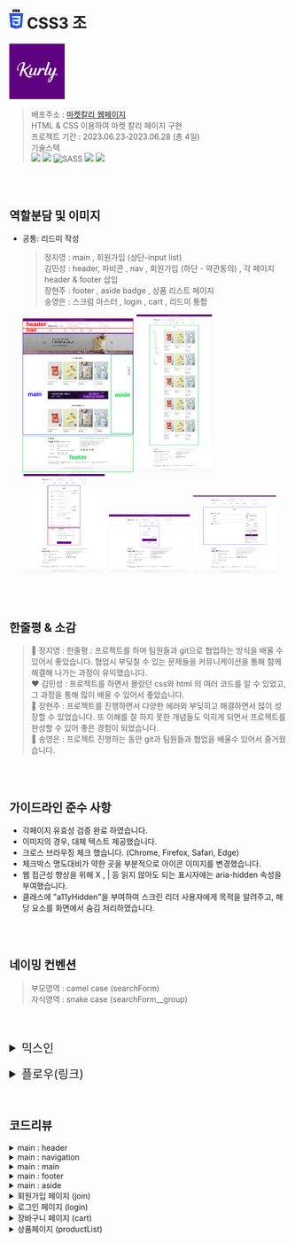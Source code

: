# <img src="./src/images/CSS3_log.png" width="25"> CSS3 조

[<img src="./src/images/favicon-192x192.webp"  width="100" height="100">](https://karly-css3.netlify.app/index.html)

> 배포주소 : [마켓칼리 웹페이지](https://karly-css3.netlify.app/)  
> HTML & CSS 이용하여 마켓 칼리 페이지 구현  
> 프로젝트 기간 : 2023.06.23-2023.06.28 (총 4일)  
> 기술스텍  
>  <img src="https://img.shields.io/badge/html5-E34F26?style=for-the-badge&logo=html5&logoColor=white"> <img src="https://img.shields.io/badge/css-1572B6?style=for-the-badge&logo=css3&logoColor=white"> <img alt="SASS" src ="https://img.shields.io/badge/SASS-cc6699.svg?&style=for-the-badge&logo=sass&logoColor=white"/> <img src="https://img.shields.io/badge/git-F05032?style=for-the-badge&logo=git&logoColor=white"> <img src="https://img.shields.io/badge/github-181717?style=for-the-badge&logo=github&logoColor=white">

</br></br>

## 역할분담 및 이미지

- 공통: 리드미 작성

  > 정지영 : main , 회원가입 (상단-input list)  
  > 김민성 : header, 파비콘 , nav , 회원가입 (하단 - 약관동의) , 각 페이지 header & footer 삽입  
  > 장현주 : footer , aside badge , 상품 리스트 페이지  
  > 송영은 : 스크럼 마스터 , login , cart , 리드미 통합

    <img src="./src/images/karly_main.png" width="200" height="">
    <img src="./src/images/karly_list.png" width="140" height="">
    <img src="./src/images/karly_join.png" width="150" height="">
    <img src="./src/images/karly_login.png" width="150" height="">
    <img src="./src/images/karly_cart.png" width="150" height="">

</br></br>

## 한줄평 & 소감

> 💙 정지영 : 한줄평 : 프로젝트를 하며 팀원들과 git으로 협업하는 방식을 배울 수 있어서 좋았습니다. 협업시 부딪칠 수 있는 문제들을 커뮤니케이션을 통해 함께 해결해 나가는 과정이 유익했습니다.  
> ❤️ 김민성 : 프로젝트를 하면서 몰랐던 css와 html 의 여러 코드를 알 수 있었고, 그 과정을 통해 많이 배울 수 있어서 좋았습니다.  
> 💚 장현주 : 프로젝트를 진행하면서 다양한 에러와 부딪히고 해결하면서 많이 성장할 수 있었습니다. 또 이해를 잘 하지 못한 개념들도 익히게 되면서 프로젝트를 완성할 수 있어 좋은 경험이 되었습니다.  
> 💜 송영은 : 프로젝트 진행하는 동안 git과 팀원들과 협업을 배울수 있어서 즐거웠습니다.

</br></br>

## 가이드라인 준수 사항

- 각페이지 유효성 검증 완료 하였습니다.
- 이미지의 경우, 대체 텍스트 제공했습니다.
- 크로스 브라우징 체크 했습니다. (Chrome, Firefox, Safari, Edge)
- 체크박스 명도대비가 약한 곳을 부분적으로 아이콘 이미지를 변경했습니다.
- 웹 접근성 향상을 위해 X , | 등 읽지 않아도 되는 표시자에는 aria-hidden 속성을 부여했습니다.
- 클래스에 "a11yHidden"을 부여하여 스크린 리더 사용자에게 목적을 알려주고, 해당 요소를 화면에서 숨김 처리하였습니다.

</br></br>

## 네이밍 컨벤션

> 부모영역 : camel case (searchForm)  
> 자식영역 : snake case (searchForm\_\_group)

</br></br>

<details>
<summary style="font-size: 21px;"> 믹스인 </summary>
<div markdown="1">

> base

- 에이전트 스타일 초기화 (normalize,reset)

> a11y

- `@mixin a11yHidden`

  웹접근성 고려한 컨텐츠 숨기기
  (스크린 리더 사용자에게는 읽혀지지만 시각적으로는 숨김 처리)

> color, spacing

- `$primary-color: #5f0080; 
$secondary-color: #bd76ff;` 마켓칼리 대표색상 변수 지정
- `$spacing` px 별로 변수값을 지정했습니다.

> unit

- `@function rem`
  px단위를 rem으로 변경하는 함수를 사용했습니다.

> mixin

- `@mixin flexbox` 플렉스 방향, 정렬 방식, 항목 정렬 방식, 줄 바꿈 여부를 설정할 수 있습니다.

- `@mixin containerMax`
  최대화면 크기를 1050px 지정하고 auto 마진값을 화면 중앙에 정렬.

- `@mixin autoMargin`
  마진값을 auto로 주어 화면 중앙에 정렬

- `@mixin padding,@mixin margin`
  콘텐츠의 패딩,마진 값을 부여 했습니다.

- `@mixin gridbox`
  그리드의 컬럼의 개수, 컬럼의 너비, 행 간격, 열 간격을 설정할 수 있습니다.

- `@mixin gray300_button  `
  라이트 색상을 적용한 버튼 style

- `@mixin button`
  칼리 대표 버튼 스타일 지정 하였습니다.

- `@mixin input`
  컬리 대표 input 스타일 지정 하였습니다.

- `@mixin font`
  칼리 대표 font 스타일 지정 하였습니다.

- `@mixin buttonNone `
  버튼 기본 스타일 제거

- `@mixin bgImages`
  배경이미지 반복제거, 크기 100% 지정

</details>

</br>

<details>
<summary style="font-size: 21px;"> 플로우(링크) </summary>
<div markdown="1">

## 화면 플로우

  <img src="./src/images/header_flow.png">

- red : 클릭시 페이지 이동
- blue : 호버시 메뉴 카테고리 보임

1. [메인 페이지](https://karly-css3.netlify.app/)
2. [회원가입](https://karly-css3.netlify.app/views/join.html)
3. [로그인](https://karly-css3.netlify.app/views/login.html)
4. [장바구니](https://karly-css3.netlify.app/views/cart.html)
5. [신상품](https://karly-css3.netlify.app/views/productlist)

<img src="./src/images/footer_flow.png">

- red : 클릭시 페이지 이동

1. [컬리 네이버 블로그](https://blog.naver.com/marketkurly)
2. [컬리 페이스북](https://www.facebook.com/Marketkurly/)
3. [컬리 인스타그램](https://www.instagram.com/marketkurly/)
4. [컬리 네이버 포스트](https://m.post.naver.com/marketkurly)
5. [컬리 유튜브](https://www.youtube.com/channel/UCfpdjL5pl-1qKT7Xp4UQzQg)

</details>
</br></br>

## 코드리뷰

<details>
<summary>main : header  </summary>
<div markdown="1">

<img src="./src/images/header_dom.png">

> topBar
>
> > primary-color 부여

> headerBox
>
> > flex로 column 형식 부여
> > div\_\_memberSystem
> >
> > > flex로 row 형식 부여하여 회원가입|로그인|고객센터 구현

> > headerBox\_\_middle
> >
> > > logo
> > >
> > > > flex로 row 형식 부여하여 로고와 마켓칼리 글자 형태 구현

> > > searchForm
> > >
> > > > 검색창 구현

> > > imoji
> > >
> > > > flex로 row 형식 부여하여 location, heart, shopping 배치

</br>
</br>

#### 1. 제목 등 보이지 않아도 되는 성질에 a11yHiddne class로 숨김처리 했습니다.

</br>

#### 2. 웹 접근성 향상을 위해 X , | 등 읽지 않아도 되는 표시자에는 aria-hidden 속성을 부여했습니다.

</br>

#### 3. 대부분의 코드에 부모-자식 간의 class연결성을 만들어두어 scss에서 편하게 구조화하고, 편하게 볼 수 있도록 구성하였습니다. (ex. searchForm(부모) - searchForm\_\_group(자식))

</br>

#### 4. label과 legend, ul 등을 최대한 적재적소에 사용하여 더욱 코드를 symentic하게 구성하였습니다.

</br>
</br>
</div>
</details>

<details>
<summary>main : navigation</summary>
<div markdown="1">

<img src="./src/images/nav_dom.png">

> category
>
> > 자식요소인 categoryHover에 absolute주기 위해 relative 부여
> > </br>
> > Hamburger와 카테고리 부분 배치 위해 flex로 row 형식 부여
> > </br> > > </br>
> > categoryHover
> >
> > > flex형식으로 column주어 세로형식 배치
> > > </br>
> > > justify : space-evenly 형식으로 균등배치
> > > </br>
> > > 기본 형식 visibility : hidden으로 숨김처리
> > > </br> > > > </br>
> > > .category:hover > .categoryHover
> > >
> > > > category에 hover시 하위내역인 categoryHover에 변경사항 부여
> > > > </br>
> > > > visibility : visible 으로 보이게 처리
> > > > </br>
> > > > top : 40px 으로 위치 부여
> > > > </br> > > > > </br>
> > > > 이후 각 카테고리 별 이미지 sprite로 부여

</br>
</br>

> navCenter
>
> > flex를 row형식으로 주어서 상단 nav바 배치
> > </br> >> **new , **best , **hotdeal , **special
> >
> > > 각 상자별 flex 위한 넓이 부여
> > > </br>
> > >
> > > > hover
> > > >
> > > > > hover시 글자 색깔 변화 및 및줄 부여

</br>
</br>

> morningDelivery
>
> > 상자 배치 및 내부 글자 색깔 변경
> > </br>
> > 상자 내부 flex형태 row 부여

</br>
</br>

#### 1. 카테고리 구성 중 다른 페이지와 class이름이 겹치는 상황이 발생하여, 다음에 프로젝트를 진행 시 평범한 class명 대신 unique하게 만들어야겠다고 생각했습니다.

</br>

#### 2. 다양한 이미지에 대체텍스트를 부여하여 접근성을 높혔습니다.

</br>

#### 3. 공통적으로 들어가는 부분을 mixin으로 대체하면 좋았을 것 같다고 생각됩니다. ex(너비, flex와 justify 등)

</br></br>

</div>
</details>

<details>
<summary>main : main</summary>
<div markdown="1">
<img src="./src/images/main_dom.png">

## Main (마크업 트리 구조)

- main
- section

1. mainBanner
2. todayProduct
3. lineBanner
4. todayProduct

---

- `main`: 전체 컨텐츠를 감싸는 가장 큰 요소입니다.
- `section` : 하위에 여러 섹션 요소들을 포함합니다.

1. `mainBanner 섹션:`
   메인 배너를 표시하는 섹션입니다. 하위에 mainBanner**item 요소가 있습니다.
   mainBanner**item 요소 내부에는 배너 이미지를 포함한 버튼 요소들이 있습니다.

2. `todayProduct 섹션:`
   "이 상품 어때요?"와 "놓치면 후회할 가격" 상품 목록을 표시하는 섹션입니다.
   product**title 클래스를 가진 제목 요소가 있습니다.
   product 클래스를 가진 목록 요소가 있습니다.
   목록 요소 내부에는 여러 상품을 나타내는 product**list 요소들이 있습니다.
   각 product\_\_list 요소에는 이미지, 버튼, 상품 정보를 나타내는 하위 요소들이 포함되어 있습니다.

3. `lineBanner 섹션:` 메인 이미지 배너를 표시하는 섹션입니다.

4. 2번 섹션과 동일한 `상품 리스트 섹션`입니다.

---

### 1. mainBanner

1. Markup :
   메인 배너의 마크업 구조는 `section > div > div.button*2 > span(1/5 슬라이드 넘버) >   <a><img=background images></a>` 으로 배너 이미지는 a태그로 감싸서 링크 연결 시 페이지 이동이 가능하게 만들었고, 버튼은 div로 묶어 중앙 양측에 배열 할 수 있도록 했습니다.

2. CSS :
   메인 배너의 섹션은 `position : relative`로 상대적 위치를 주고, 버튼 및 슬라이트 넘버의 span태그는  
   `position : absolute`로 절대적 위치를 주어 배너 영역 안에 배치되도록 했습니다.

### 2. todayProduct

1. Markup :
   이 상품 어때요? 의 상품 리스트의 틀은 `ul > li`로 마크업하고, 이미지 부분은 `div`태그로 감쌌습니다.  
   상품명 텍스트는 정의 리스트는 li 하위에 `dl > dt > dd` 구조로 마크업 했습니다.

2. CSS :
   상품 리스트의 `li`부분은 `display : flex`와 row 정렬로 가로 배치하고 이미지 부분은 relative,  
   button은 `absolute`로 이미지 안에 배치했습니다.
   오른쪽 슬라이드 화살표 아이콘은 `li`에 relative, `.btn-arrow-right`에 absolut를 주어 오른쪽 중앙에 배치했습니다.

### 3. lineBanner

1. Markup : 라인 배너는 색션 영역에 이미지 태그를 주어 중앙에 배채했습니다.
2. CSS : margin-top을 주어 상품 리스트와 간격을 조정했습니다.

### 4. todayProduct : 2번과 동일

</br></br>

  </div>
</details>
  
  <details>
<summary>main : footer</summary>
<div markdown="1">

<img src="./src/images/footer_dom.png">

## footer

`<footer>`는 '마켓칼리' 웹 페이지의 하단에 위치한 푸터(footer)를 구성하는 요소들로 제작되어 있습니다.

### 구성 요소

> 고객 행복 센터

마켓 칼리를 이용하는 고객의 주문 및 문의를 위한 영역을 구성하였습니다.

1. 고객 행복 센터 안내 및 문의 가능 시간 고지

- `<h2>` title 역할로 고객행복센터 제목을 표시합니다.
- `<strong>`을 사용하여 문의 번호를 강조하였습니다.
- `<a>`태그를 활용하여 각각의 문의로 연결되는 버튼을 만들고, `<ul>, <li>`태그를 활용하여 해당 문의에 대한 정보를 표기하였습니다.

> 칼리 정보 2. 칼리 소개 및 이용약관, 기타 정보 안내

- `<ul>,<li>`태그를 활용하여 칼리의 여러 정보에 대하여 구성하였습니다.
- `<div> > <p>`를 사용하여 법인 정보를 표기하였습니다.
- `<ul>, <li>`로 다양한 SNS로 이동할 수 있는 버튼을 제작했습니다.

> 인증 범위 3. 마켓 칼리의 인증 범위와 페이 서비스 안내

- `<img>, <p>`태그를 활용하여 인증 범위를 표기하였습니다.

> 마켓 칼리 Copyright 4. copyright

- 마켓 칼리의 copyright 정보를 표기하였습니다.

<br>

  </div>
</details>

<details>
<summary>main : aside</summary>
<div markdown="1">
<img src="./src/images/aside_dom.png">
 
## aside
```<aside>```는 '마켓칼리' 웹 페이지의 우측에 위치한 '최근 본 상품' 영역을 구성하는 요소들로 제작되어 있습니다.

### 구성 요소

> 최근 본 상품

1. 칼리 서비스를 이용하며 최근 본 상품을 순서대로 확인할 수 있습니다.

- `<aside>, <div>, <ul>, <li>`태그롤 마크업을 진행했습니다.

<br>

 </div>
</details>

<details>
<summary>회원가입 페이지 (join)</summary>
<div markdown="1">
<img src="./src/images/join_dom.png">

## join (회원가입 마크업 트리 구조)

- main
- article

1. div (title)
2. form > fieldset > ul > li (labe + input)

---

### 1. div (title)

1. Markup : fieldset의 legend 요소엔 a11yHidden 클래스를 주어 숨김처리 하였고,
   h2 태그를 활용해 `회원가입` 타이틀을 표시했습니다. 하단 \*필수입력표시 부분은 span태그와 `sup` 태그로 별모양 처리했습니다.

2. CSS : 피그마 시안에 맞는 폰트 사이즈 적용 및 간격을 조정했습니다.

### 2. form > fieldsetul > li (labe + input)

1. Markup :
   각 항목에 맞는 input type을 주어 마크업 했습니다.
   -> 아이디(text), 비밀번호(password), 이름, 이메일(email), 휴대폰(tel), 주소, 성별(라디오), 생년월일(date), 추가입력 사항(라디오)
2. CSS :
버튼과 인풋은 믹스인을 통해 컴포넌트화 시켜서 스타일을 적용했습니다.
라디오 버튼과 input의 data 타입은
</br></br></br>
</div>
</details>

<details>
<summary>로그인 페이지 (login)</summary>
<div markdown="1">
  <img src="./src/images/login_dom.png">

### 로그인 페이지

- 페이지 제목
  > `<h2>` 요소를 사용하여 페이지 제목을 "로그인"으로 지정했습니다.  
  > `<form>` 로그인 정보를 입력하기 위한 폼태그를 지정했습니다.  
  >  `<fieldset>`
  > 그룹화 하였습니다.  
  >  `<legend> <label>` 클래스 a11yHidden 부여하여 "로그인 정보 입력" 텍스트를 사용하여 스크린 리더가 폼의 목적을 알 수 있도록 하고 숨김처리 하였습니다.  
  > `<input>`에 `required` 속성을 사용하여 반드시 값을 입력하도록 하였습니다.`placeholder` 속성으로 입력 필드에 힌트 텍스트를 제공했습니다.
- 로그인 버튼
  > `<button>` 로그인 버튼을 마크업 하고 type 속성은 "submit"으로 설정되어 폼이 제출되게 하였습니다.
- 회원가입 버튼
  > `<a>` 요소를 사용하여 회원가입 버튼을 디자인하고, href 속성은 회원가입 페이지의 URL을 나타냈습니다.

</br></br></br>

</div>
</details>

<details>
<summary>장바구니 페이지 (cart)</summary>
<div markdown="1">

<img src="./src/images/cart_dom.png">

- 페이지 제목

  > `<h2>` 페이지 제목을 "장바구니"으로 지정 했습니다.  
  > `<section>` 장바구니 전체 영역을 감싸는 컨테이너로 사용했습니다.

- 왼쪽 영역

  > `<label tabindex="0"> `  
  > 체크박스 아이콘 명도대비가 낮아서 이미지를 변경하였습니다.
  > 키보드로도 접근 및 조작이 가능하도록 tabindex 부여

  > `input[type="checkbox"]`  
  >  기본속성을 제거하고 클릭시 이미지가 변경되도록 하였습니다.

  > ` <span aria-hidden="true">ㅣ</span>`  
  > aria-hidden="true" 보이지만 읽어주지 않도록 하였습니다.

  > `<button type="submit" class="cartButton">선택삭제</button>`  
  > 기본 버튼 속성을 제거한 후, 택스트가 클릭되게 하였습니다.

- 오른쪽 영역
  > 배송지  
  >  `<h3>` 배송지 제목을 나타내는 요소입니다.  
  > `<address>` 배송지 주소를 나타내는 요소입니다.  
  > `button.cartAddress__button`: 배송지 변경 버튼입니다.  
  > 결제 정보  
  >  `<dl><dt><dd>` 정의형 리스트를 사용하여 마크업 하였습니다.  
  > 주문하기  
  >  `button.cartOrder__button`

</br></br>

</div>
</details>

<details>
<summary>상품페이지 (productList)</summary>
<div markdown="1">

<img src="./src/images/productList_dom.png">

## product list

product list는 베스트 상품 리스트를 안내합니다.

### 구성 요소

> 제목

1. 베스트 상품 페이지에 대한 타이틀을 안내합니다.

- `<h1>`태그를 사용하여 제품 페이지의 제목을 지정하였습니다.

> 필터 2. 베스트 상품들을 필터링하여 확인할 수 있는 탭 입니다.

- `<label>, <input>`을 활용하여 필터를 지정할 수 있는 체크박스를 구성하였습니다.

> 상품 리스트 3. 베스트 상품을 조회한 상품 리스트를 안내합니다.

- `<ul>,<li>`태그를 활용하여 조회된 제품을 원하는 순서로 확인할 수 있는 버튼을 구현했습니다.
- `<dl>,<dt>,<dd>`태그로 제품 리스트와 제품정보를 안내합니다.

> 페이지 버튼 4. 해당 페이지로 이동할 수 있는 페이지 버튼을 구성하였습니다.
> `<div>, <a>`태그를 활용하여 해당 페이지로 이동할 수 있는 버튼을 구성하였습니다.

</div>
</details>
